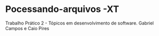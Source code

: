 # Pocessando-arquivos -XT
Trabalho Prático 2 - Tópicos em desenvolvimento de software. Gabriel Campos e Caio Pires

